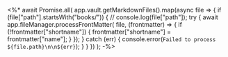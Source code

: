<%*
await Promise.all(
	app.vault.getMarkdownFiles().map(async file => {
		if (file["path"].startsWith("books/")) {
			// console.log(file["path"]);
			try {
				await app.fileManager.processFrontMatter(
					file, (frontmatter) => {
				if (!frontmatter["shortname"]) {
				  frontmatter["shortname"] = frontmatter["name"];
				}
			  });
		} catch (err) {
			console.error(`Failed to process ${file.path}\n\n${err}`);
		}
	  }
	})
);
-%>
